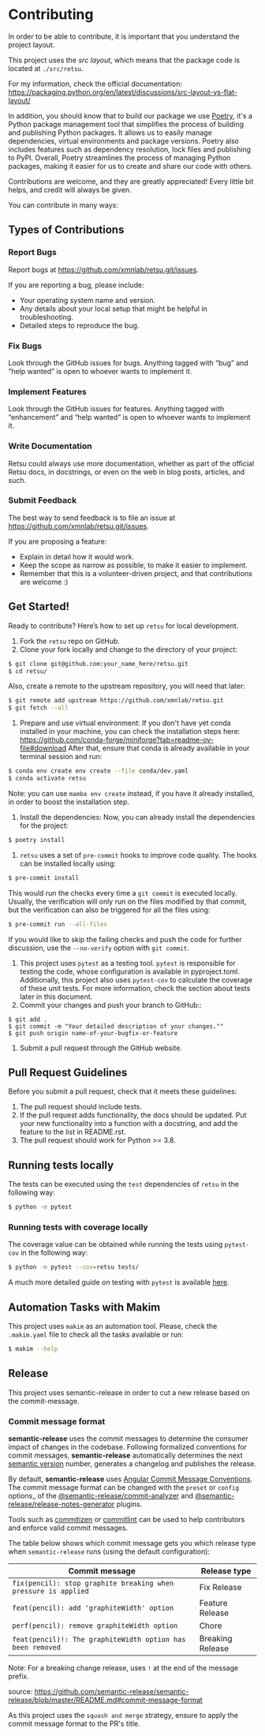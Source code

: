 # Contributing

In order to be able to contribute, it is important that you understand the
project layout.

This project uses the _src layout_, which means that the package code is located
at `./src/retsu`.

For my information, check the official documentation:
https://packaging.python.org/en/latest/discussions/src-layout-vs-flat-layout/

In addition, you should know that to build our package we use
[Poetry](https://python-poetry.org/), it's a Python package management tool that
simplifies the process of building and publishing Python packages. It allows us
to easily manage dependencies, virtual environments and package versions. Poetry
also includes features such as dependency resolution, lock files and publishing
to PyPI. Overall, Poetry streamlines the process of managing Python packages,
making it easier for us to create and share our code with others.

Contributions are welcome, and they are greatly appreciated! Every little bit
helps, and credit will always be given.

You can contribute in many ways:

## Types of Contributions

### Report Bugs

Report bugs at https://github.com/xmnlab/retsu.git/issues.

If you are reporting a bug, please include:

- Your operating system name and version.
- Any details about your local setup that might be helpful in troubleshooting.
- Detailed steps to reproduce the bug.

### Fix Bugs

Look through the GitHub issues for bugs. Anything tagged with “bug” and “help
wanted” is open to whoever wants to implement it.

### Implement Features

Look through the GitHub issues for features. Anything tagged with “enhancement”
and “help wanted” is open to whoever wants to implement it.

### Write Documentation

Retsu could always use more documentation, whether as part of the official Retsu
docs, in docstrings, or even on the web in blog posts, articles, and such.

### Submit Feedback

The best way to send feedback is to file an issue at
https://github.com/xmnlab/retsu.git/issues.

If you are proposing a feature:

- Explain in detail how it would work.
- Keep the scope as narrow as possible, to make it easier to implement.
- Remember that this is a volunteer-driven project, and that contributions are
  welcome :)

## Get Started!

Ready to contribute? Here’s how to set up `retsu` for local development.

1.  Fork the `retsu` repo on GitHub.
1.  Clone your fork locally and change to the directory of your project:

```bash
$ git clone git@github.com:your_name_here/retsu.git
$ cd retsu/
```

Also, create a remote to the upstream repository, you will need that later:

```bash
$ git remote add upstream https://github.com/xmnlab/retsu.git
$ git fetch --all
```

1.  Prepare and use virtual environment: If you don't have yet conda installed
    in your machine, you can check the installation steps here:
    <https://github.com/conda-forge/miniforge?tab=readme-ov-file#download> After
    that, ensure that conda is already available in your terminal session and
    run:

```bash
$ conda env create env create --file conda/dev.yaml
$ conda activate retsu
```

Note: you can use `mamba env create` instead, if you have it already installed,
in order to boost the installation step.

1. Install the dependencies: Now, you can already install the dependencies for
   the project:

```bash
$ poetry install
```

1.  `retsu` uses a set of `pre-commit` hooks to improve code quality. The hooks
    can be installed locally using:

```bash
$ pre-commit install
```

This would run the checks every time a `git commit` is executed locally.
Usually, the verification will only run on the files modified by that commit,
but the verification can also be triggered for all the files using:

```bash
$ pre-commit run --all-files
```

If you would like to skip the failing checks and push the code for further
discussion, use the `--no-verify` option with `git commit`.

1.  This project uses `pytest` as a testing tool. `pytest` is responsible for
    testing the code, whose configuration is available in pyproject.toml.
    Additionally, this project also uses `pytest-cov` to calculate the coverage
    of these unit tests. For more information, check the section about tests
    later in this document.
1.  Commit your changes and push your branch to GitHub::

```
$ git add .
$ git commit -m "Your detailed description of your changes.""
$ git push origin name-of-your-bugfix-or-feature
```

1.  Submit a pull request through the GitHub website.

## Pull Request Guidelines

Before you submit a pull request, check that it meets these guidelines:

1.  The pull request should include tests.
2.  If the pull request adds functionality, the docs should be updated. Put your
    new functionality into a function with a docstring, and add the feature to
    the list in README.rst.
3.  The pull request should work for Python >= 3.8.

## Running tests locally

The tests can be executed using the `test` dependencies of `retsu` in the
following way:

```bash
$ python -m pytest
```

### Running tests with coverage locally

The coverage value can be obtained while running the tests using `pytest-cov` in
the following way:

```bash
$ python -m pytest --cov=retsu tests/
```

A much more detailed guide on testing with `pytest` is available
[here](https://docs.pytest.org/en/8.0.x/how-to/index.html).

## Automation Tasks with Makim

This project uses `makim` as an automation tool. Please, check the `.makim.yaml`
file to check all the tasks available or run:

```bash
$ makim --help
```

## Release

This project uses semantic-release in order to cut a new release based on the
commit-message.

### Commit message format

**semantic-release** uses the commit messages to determine the consumer impact
of changes in the codebase. Following formalized conventions for commit
messages, **semantic-release** automatically determines the next
[semantic version](https://semver.org) number, generates a changelog and
publishes the release.

By default, **semantic-release** uses
[Angular Commit Message Conventions](https://github.com/angular/angular/blob/master/CONTRIBUTING.md#-commit-message-format).
The commit message format can be changed with the `preset` or `config` options\_
of the
[@semantic-release/commit-analyzer](https://github.com/semantic-release/commit-analyzer#options)
and
[@semantic-release/release-notes-generator](https://github.com/semantic-release/release-notes-generator#options)
plugins.

Tools such as [commitizen](https://github.com/commitizen/cz-cli) or
[commitlint](https://github.com/conventional-changelog/commitlint) can be used
to help contributors and enforce valid commit messages.

The table below shows which commit message gets you which release type when
`semantic-release` runs (using the default configuration):

| Commit message                                                 | Release type     |
| -------------------------------------------------------------- | ---------------- |
| `fix(pencil): stop graphite breaking when pressure is applied` | Fix Release      |
| `feat(pencil): add 'graphiteWidth' option`                     | Feature Release  |
| `perf(pencil): remove graphiteWidth option`                    | Chore            |
| `feat(pencil)!: The graphiteWidth option has been removed`     | Breaking Release |

Note: For a breaking change release, uses `!` at the end of the message prefix.

source:
<https://github.com/semantic-release/semantic-release/blob/master/README.md#commit-message-format>

As this project uses the `squash and merge` strategy, ensure to apply the commit
message format to the PR's title.
